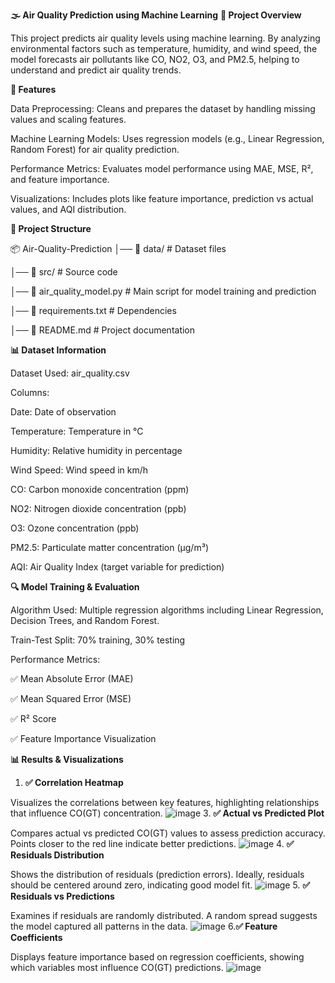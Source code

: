**🌫️ Air Quality Prediction using Machine Learning**
**📌 Project Overview**

This project predicts air quality levels using machine learning. By analyzing environmental factors such as temperature, humidity, and wind speed, the model forecasts air pollutants like CO, NO2, O3, and PM2.5, helping to understand and predict air quality trends.

**🚀 Features**

Data Preprocessing: Cleans and prepares the dataset by handling missing values and scaling features.

Machine Learning Models: Uses regression models (e.g., Linear Regression, Random Forest) for air quality prediction.

Performance Metrics: Evaluates model performance using MAE, MSE, R², and feature importance.

Visualizations: Includes plots like feature importance, prediction vs actual values, and AQI distribution.

**📂 Project Structure**

📦 Air-Quality-Prediction
│── 📂 data/                # Dataset files

│── 📂 src/                 # Source code

│── 📜 air_quality_model.py # Main script for model training and prediction

│── 📜 requirements.txt     # Dependencies

│── 📜 README.md            # Project documentation

**📊 Dataset Information**

Dataset Used: air_quality.csv

Columns:

Date: Date of observation

Temperature: Temperature in °C

Humidity: Relative humidity in percentage

Wind Speed: Wind speed in km/h

CO: Carbon monoxide concentration (ppm)

NO2: Nitrogen dioxide concentration (ppb)

O3: Ozone concentration (ppb)

PM2.5: Particulate matter concentration (µg/m³)

AQI: Air Quality Index (target variable for prediction)

**🔍 Model Training & Evaluation**

Algorithm Used: Multiple regression algorithms including Linear Regression, Decision Trees, and Random Forest.

Train-Test Split: 70% training, 30% testing

Performance Metrics:

✅ Mean Absolute Error (MAE)

✅ Mean Squared Error (MSE)

✅ R² Score

✅ Feature Importance Visualization

**📊 Results & Visualizations**

1. **✅ Correlation Heatmap**
   
Visualizes the correlations between key features, highlighting relationships that influence CO(GT) concentration.
![image](https://github.com/user-attachments/assets/f7990e47-3f74-4a4d-bf7e-ad189ad50592)
3. **✅ Actual vs Predicted Plot**

Compares actual vs predicted CO(GT) values to assess prediction accuracy. Points closer to the red line indicate better predictions.
![image](https://github.com/user-attachments/assets/e542315a-43b9-46b5-b697-dae679c91707)
4. **✅ Residuals Distribution**

Shows the distribution of residuals (prediction errors). Ideally, residuals should be centered around zero, indicating good model fit.
![image](https://github.com/user-attachments/assets/94be0848-3c38-41c5-8b47-46db0632f8da)
5. **✅ Residuals vs Predictions**

Examines if residuals are randomly distributed. A random spread suggests the model captured all patterns in the data.
![image](https://github.com/user-attachments/assets/49c377f3-80c5-4ad1-88d9-81d98b74a43e)
6.**✅ Feature Coefficients**

Displays feature importance based on regression coefficients, showing which variables most influence CO(GT) predictions.
![image](https://github.com/user-attachments/assets/b512788f-79af-444d-b206-e1b617b1c36d)





